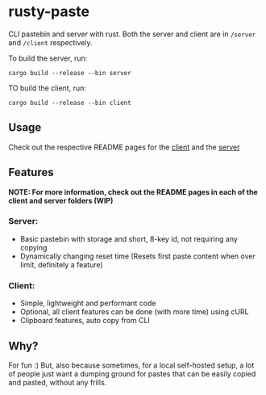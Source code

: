 # rusty-paste
CLI pastebin and server with rust. Both the server and client are in `/server` and `/client` respectively.

To build the server, run:

```cargo build --release --bin server``` 

TO build the client, run:

```cargo build --release --bin client``` 

## Usage

Check out the respective README pages for the [client](src/client/README.md) and the [server](src/server/README.md)

## Features

**NOTE: For more information, check out the README pages in each of the client and server folders (WIP)**

### Server: 
- Basic pastebin with storage and short, 8-key id, not requiring any copying
- Dynamically changing reset time (Resets first paste content when over limit, definitely a feature)

### Client:
- Simple, lightweight and performant code
- Optional, all client features can be done (with more time) using cURL
- Clipboard features, auto copy from CLI

## Why?
For fun :) But, also because sometimes, for a local self-hosted setup, a lot of people just want a dumping ground for pastes that can be easily copied and pasted, without any frills.